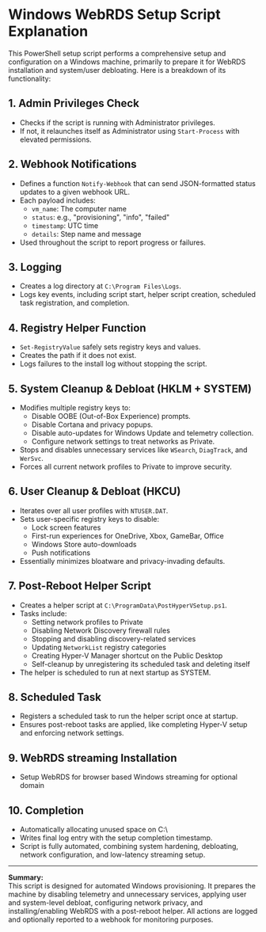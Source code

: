 # Windows WebRDS Setup Script Explanation

This PowerShell setup script performs a comprehensive setup and configuration on a Windows machine, primarily to prepare it for WebRDS installation and system/user debloating. Here is a breakdown of its functionality:

## 1. Admin Privileges Check

- Checks if the script is running with Administrator privileges.
- If not, it relaunches itself as Administrator using `Start-Process` with elevated permissions.

## 2. Webhook Notifications

- Defines a function `Notify-Webhook` that can send JSON-formatted status updates to a given webhook URL.
- Each payload includes:
  - `vm_name`: The computer name
  - `status`: e.g., "provisioning", "info", "failed"
  - `timestamp`: UTC time
  - `details`: Step name and message
- Used throughout the script to report progress or failures.

## 3. Logging

- Creates a log directory at `C:\Program Files\Logs`.
- Logs key events, including script start, helper script creation, scheduled task registration, and completion.

## 4. Registry Helper Function

- `Set-RegistryValue` safely sets registry keys and values.
- Creates the path if it does not exist.
- Logs failures to the install log without stopping the script.

## 5. System Cleanup & Debloat (HKLM + SYSTEM)

- Modifies multiple registry keys to:
  - Disable OOBE (Out-of-Box Experience) prompts.
  - Disable Cortana and privacy popups.
  - Disable auto-updates for Windows Update and telemetry collection.
  - Configure network settings to treat networks as Private.
- Stops and disables unnecessary services like `WSearch`, `DiagTrack`, and `WerSvc`.
- Forces all current network profiles to Private to improve security.

## 6. User Cleanup & Debloat (HKCU)

- Iterates over all user profiles with `NTUSER.DAT`.
- Sets user-specific registry keys to disable:
  - Lock screen features
  - First-run experiences for OneDrive, Xbox, GameBar, Office
  - Windows Store auto-downloads
  - Push notifications
- Essentially minimizes bloatware and privacy-invading defaults.

## 7. Post-Reboot Helper Script

- Creates a helper script at `C:\ProgramData\PostHyperVSetup.ps1`.
- Tasks include:
  - Setting network profiles to Private
  - Disabling Network Discovery firewall rules
  - Stopping and disabling discovery-related services
  - Updating `NetworkList` registry categories
  - Creating Hyper-V Manager shortcut on the Public Desktop
  - Self-cleanup by unregistering its scheduled task and deleting itself
- The helper is scheduled to run at next startup as SYSTEM.

## 8. Scheduled Task

- Registers a scheduled task to run the helper script once at startup.
- Ensures post-reboot tasks are applied, like completing Hyper-V setup and enforcing network settings.

## 9. WebRDS streaming Installation

- Setup WebRDS for browser based Windows streaming for optional domain

## 10. Completion

- Automatically allocating unused space on C:\
- Writes final log entry with the setup completion timestamp.
- Script is fully automated, combining system hardening, debloating, network configuration, and low-latency streaming setup.

---

**Summary:**  
This script is designed for automated Windows provisioning. It prepares the machine by disabling telemetry and unnecessary services, applying user and system-level debloat, configuring network privacy, and installing/enabling WebRDS with a post-reboot helper. All actions are logged and optionally reported to a webhook for monitoring purposes.
